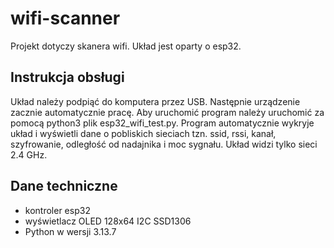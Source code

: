 # wifi-scanner

Projekt dotyczy skanera wifi. Układ jest oparty o esp32. 

## Instrukcja obsługi

Układ należy podpiąć do komputera przez USB. Następnie urządzenie zacznie automatycznie pracę. Aby uruchomić program należy uruchomić za pomocą python3 plik esp32_wifi_test.py. Program automatycznie wykryje układ i wyświetli dane o pobliskich sieciach tzn. ssid, rssi, kanał, szyfrowanie, odległość od nadajnika i moc sygnału. Układ widzi tylko sieci 2.4 GHz.

## Dane techniczne 

* kontroler esp32
* wyświetlacz OLED 128x64 I2C SSD1306
* Python w wersji 3.13.7
